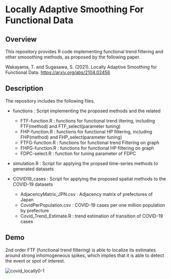 # Locally Adaptive Smoothing For Functional Data


## Overview
This repository provides R code implementing functional trend filtering and other smooothing methods, as proposed by the following paper. 

Wakayama, T. and Sugasawa, S. (2021). Locally Adaptive Smoothing for Functional Data. https://arxiv.org/abs/2104.02456


## Description
The repository includes the following files.

- functions : Script implementing the proposed methods and the related
  - FTF-function.R  : functions for functional trend iltering, including FTF(method) and FTF_select(parameter tuning)
  - FHP-function.R  : functions for functional HP filtering, including FHP(method) and FHP_select(parameter tuning)
  - FTFG-function.R : functions for functional trend Filtering on graph
  - FHPG-function.R : functions for functional HP filtering on graph
  - FDPC-select.R   : function for tuning parameter of FDPC

- simulation.R : Script for applying the propsed time-series methods to generated datasets 

- COVID19_cases : Script for applying the proposed spatial methods to the COVID-19 datasets
  -  AdjacencyMatrix_JPN.csv : Adjacency matrix of prefectures of Japan
  -  CovidPerPopulation.csv  : COVID-19 cases per one million population by prefecture
  -  Covid_Trend_Estimate.R  : trend estimation of transition of COVID-19 cases


## Demo
2nd order FTF (functional trend filtering) is able to localize its estimates around strong inhomogeneous spikes, which implies that it is able to detect the event or spot of interest.


![covid_locally0-1](https://user-images.githubusercontent.com/44727480/127317873-f1d9c418-548b-426e-9d6d-c10aad01e9be.png)


